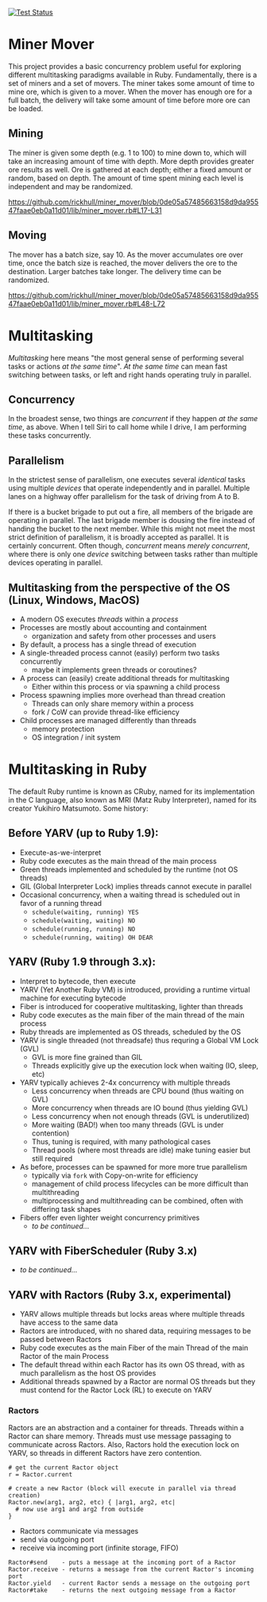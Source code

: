 [![Test Status](https://github.com/rickhull/miner_mover/actions/workflows/test.yaml/badge.svg)](https://github.com/rickhull/miner_mover/actions/workflows/test.yaml)

# Miner Mover

This project provides a basic  concurrency problem useful for exploring
different multitasking paradigms available in Ruby.  Fundamentally, there is a
set of miners and a set of movers.  The miner takes some amount of time to
mine ore, which is given to a mover.  When the mover has enough ore for a full
batch, the delivery will take some amount of time before more ore can be
loaded.

## Mining

The miner is given some depth (e.g. 1 to 100) to mine down to, which will
take an increasing amount of time with depth.  More depth provides greater ore
results as well.  Ore is gathered at each depth; either a fixed amount or
random, based on depth.  The amount of time spent mining each level is
independent and may be randomized.

https://github.com/rickhull/miner_mover/blob/0de05a57485663158d9da95547faae0eb0a11d01/lib/miner_mover.rb#L17-L31

## Moving

The mover has a batch size, say 10.  As the mover accumulates ore over time,
once the batch size is reached, the mover delivers the ore to the destination.
Larger batches take longer.  The delivery time can be randomized.

https://github.com/rickhull/miner_mover/blob/0de05a57485663158d9da95547faae0eb0a11d01/lib/miner_mover.rb#L48-L72

# Multitasking

*Multitasking* here means "the most general sense of performing several tasks
or actions *at the same time*".  *At the same time* can mean fast switching
between tasks, or left and right hands operating truly in parallel.

## Concurrency

In the broadest sense, two things are *concurrent* if they happen *at the
same time*, as above.  When I tell Siri to call home while I drive, I am
performing these tasks concurrently.

## Parallelism

In the strictest sense of parallelism, one executes several *identical* tasks
using multiple *devices* that operate independently and in parallel.
Multiple lanes on a highway offer parallelism for the task of driving from
A to B.

If there is a bucket brigade to put out a fire, all members of the brigade are
operating in parallel.  The last brigade member is dousing the fire instead of
handing the bucket to the next member.  While this might not meet the most
strict definition of parallelism, it is broadly accepted as parallel.  It is
certainly concurrent.  Often though, *concurrent* means *merely concurrent*,
where there is only one *device* switching between tasks rather than multiple
devices operating in parallel.

## Multitasking from the perspective of the OS (Linux, Windows, MacOS)

* A modern OS executes _threads_ within a _process_
* Processes are mostly about accounting and containment
  - organization and safety from other processes and users
* By default, a process has a single thread of execution
* A single-threaded process cannot (easily) perform two tasks concurrently
  - maybe it implements green threads or coroutines?
* A process can (easily) create additional threads for multitasking
  - Either within this process or via spawning a child process
* Process spawning implies more overhead than thread creation
  - Threads can only share memory within a process
  - fork / CoW can provide thread-like efficiency
* Child processes are managed differently than threads
  - memory protection
  - OS integration / init system

# Multitasking in Ruby

The default Ruby runtime is known as CRuby, named for its implementation in
the C language, also known as MRI (Matz Ruby Interpreter), named for its
creator Yukihiro Matsumoto.  Some history:

## Before YARV (up to Ruby 1.9):

* Execute-as-we-interpret
* Ruby code executes as the main thread of the main process
* Green threads implemented and scheduled by the runtime (not OS threads)
* GIL (Global Interpreter Lock) implies threads cannot execute in parallel
* Occasional concurrency, when a waiting thread is scheduled out in favor of a
  running thread
  - `schedule(waiting, running) YES`
  - `schedule(waiting, waiting) NO`
  - `schedule(running, running) NO`
  - `schedule(running, waiting) OH DEAR`

## YARV (Ruby 1.9 through 3.x):

* Interpret to bytecode, then execute
* YARV (Yet Another Ruby VM) is introduced, providing a runtime virtual
  machine for executing bytecode
* Fiber is introduced for cooperative multitasking, lighter than threads
* Ruby code executes as the main fiber of the main thread of the main process
* Ruby threads are implemented as OS threads, scheduled by the OS
* YARV is single threaded (not threadsafe) thus requring a Global VM Lock (GVL)
  - GVL is more fine grained than GIL
  - Threads explicitly give up the execution lock when waiting (IO, sleep, etc)
* YARV typically achieves 2-4x concurrency with multiple threads
  - Less concurrency when threads are CPU bound (thus waiting on GVL)
  - More concurrency when threads are IO bound (thus yielding GVL)
  - Less concurrency when not enough threads (GVL is underutilized)
  - More waiting (BAD!) when too many threads (GVL is under contention)
  - Thus, tuning is required, with many pathological cases
  - Thread pools (where most threads are idle) make tuning easier but still
    required
* As before, processes can be spawned for more more true parallelism
  - typically via `fork` with Copy-on-write for efficiency
  - management of child process lifecycles can be more difficult than
    multithreading
  - multiprocessing and multithreading can be combined, often with differing
    task shapes
* Fibers offer even lighter weight concurrency primitives
  - *to be continued...*

## YARV with FiberScheduler (Ruby 3.x)

* *to be continued...*

## YARV with Ractors (Ruby 3.x, experimental)

* YARV allows multiple threads but locks areas where multiple threads have
  access to the same data
* Ractors are introduced, with no shared data, requiring messages to be passed
  between Ractors
* Ruby code executes as the main Fiber of the main Thread of the main Ractor
  of the main Process
* The default thread within each Ractor has its own OS thread, with as much
  parallelism as the host OS provides
* Additional threads spawned by a Ractor are normal OS threads but they must
  contend for the Ractor Lock (RL) to execute on YARV

### Ractors

Ractors are an abstraction and a container for threads.  Threads within a
Ractor can share memory.  Threads must use message passaging to communicate
across Ractors.  Also, Ractors hold the execution lock on YARV, so threads
in different Ractors have zero contention.

```
# get the current Ractor object
r = Ractor.current

# create a new Ractor (block will execute in parallel via thread creation)
Ractor.new(arg1, arg2, etc) { |arg1, arg2, etc|
  # now use arg1 and arg2 from outside
}
```

* Ractors communicate via messages
* send via outgoing port
* receive via incoming port (infinite storage, FIFO)

```
Ractor#send    - puts a message at the incoming port of a Ractor
Ractor.receive - returns a message from the current Ractor's incoming port
Ractor.yield   - current Ractor sends a message on the outgoing port
Ractor#take    - returns the next outgoing message from a Ractor
```
